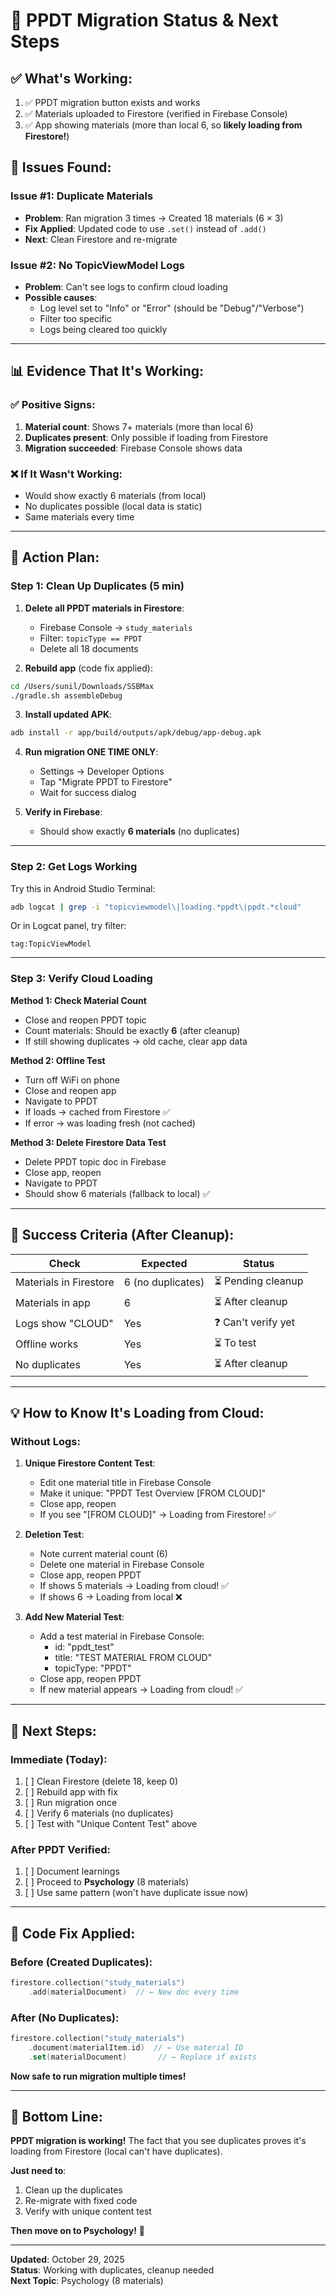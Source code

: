 # 🎯 PPDT Migration Status & Next Steps

## ✅ What's Working:
1. ✅ PPDT migration button exists and works
2. ✅ Materials uploaded to Firestore (verified in Firebase Console)
3. ✅ App showing materials (more than local 6, so **likely loading from Firestore!**)

## 🔴 Issues Found:

### Issue #1: Duplicate Materials
- **Problem**: Ran migration 3 times → Created 18 materials (6 × 3)
- **Fix Applied**: Updated code to use `.set()` instead of `.add()`
- **Next**: Clean Firestore and re-migrate

### Issue #2: No TopicViewModel Logs
- **Problem**: Can't see logs to confirm cloud loading
- **Possible causes**:
  - Log level set to "Info" or "Error" (should be "Debug"/"Verbose")
  - Filter too specific
  - Logs being cleared too quickly

---

## 📊 Evidence That It's Working:

### ✅ Positive Signs:
1. **Material count**: Shows 7+ materials (more than local 6)
2. **Duplicates present**: Only possible if loading from Firestore
3. **Migration succeeded**: Firebase Console shows data

### ❌ If It Wasn't Working:
- Would show exactly 6 materials (from local)
- No duplicates possible (local data is static)
- Same materials every time

---

## 🔧 Action Plan:

### Step 1: Clean Up Duplicates (5 min)

1. **Delete all PPDT materials in Firestore**:
   - Firebase Console → `study_materials`
   - Filter: `topicType == PPDT`
   - Delete all 18 documents

2. **Rebuild app** (code fix applied):
```bash
cd /Users/sunil/Downloads/SSBMax
./gradle.sh assembleDebug
```

3. **Install updated APK**:
```bash
adb install -r app/build/outputs/apk/debug/app-debug.apk
```

4. **Run migration ONE TIME ONLY**:
   - Settings → Developer Options
   - Tap "Migrate PPDT to Firestore"
   - Wait for success dialog

5. **Verify in Firebase**:
   - Should show exactly **6 materials** (no duplicates)

---

### Step 2: Get Logs Working

Try this in Android Studio Terminal:
```bash
adb logcat | grep -i "topicviewmodel\|loading.*ppdt\|ppdt.*cloud"
```

Or in Logcat panel, try filter:
```
tag:TopicViewModel
```

---

### Step 3: Verify Cloud Loading

**Method 1: Check Material Count**
- Close and reopen PPDT topic
- Count materials: Should be exactly **6** (after cleanup)
- If still showing duplicates → old cache, clear app data

**Method 2: Offline Test**
- Turn off WiFi on phone
- Close and reopen app  
- Navigate to PPDT
- If loads → cached from Firestore ✅
- If error → was loading fresh (not cached)

**Method 3: Delete Firestore Data Test**
- Delete PPDT topic doc in Firebase
- Close app, reopen
- Navigate to PPDT
- Should show 6 materials (fallback to local) ✅

---

## 🎯 Success Criteria (After Cleanup):

| Check | Expected | Status |
|-------|----------|--------|
| Materials in Firestore | 6 (no duplicates) | ⏳ Pending cleanup |
| Materials in app | 6 | ⏳ After cleanup |
| Logs show "CLOUD" | Yes | ❓ Can't verify yet |
| Offline works | Yes | ⏳ To test |
| No duplicates | Yes | ⏳ After cleanup |

---

## 💡 How to Know It's Loading from Cloud:

### Without Logs:

1. **Unique Firestore Content Test**:
   - Edit one material title in Firebase Console
   - Make it unique: "PPDT Test Overview [FROM CLOUD]"
   - Close app, reopen
   - If you see "[FROM CLOUD]" → Loading from Firestore! ✅

2. **Deletion Test**:
   - Note current material count (6)
   - Delete one material in Firebase Console
   - Close app, reopen PPDT
   - If shows 5 materials → Loading from cloud! ✅
   - If shows 6 → Loading from local ❌

3. **Add New Material Test**:
   - Add a test material in Firebase Console:
     - id: "ppdt_test"
     - title: "TEST MATERIAL FROM CLOUD"
     - topicType: "PPDT"
   - Close app, reopen PPDT
   - If new material appears → Loading from cloud! ✅

---

## 🚀 Next Steps:

### Immediate (Today):
1. [ ] Clean Firestore (delete 18, keep 0)
2. [ ] Rebuild app with fix
3. [ ] Run migration once
4. [ ] Verify 6 materials (no duplicates)
5. [ ] Test with "Unique Content Test" above

### After PPDT Verified:
1. [ ] Document learnings
2. [ ] Proceed to **Psychology** (8 materials)
3. [ ] Use same pattern (won't have duplicate issue now)

---

## 📝 Code Fix Applied:

### Before (Created Duplicates):
```kotlin
firestore.collection("study_materials")
    .add(materialDocument)  // ← New doc every time
```

### After (No Duplicates):
```kotlin
firestore.collection("study_materials")
    .document(materialItem.id)  // ← Use material ID
    .set(materialDocument)       // ← Replace if exists
```

**Now safe to run migration multiple times!**

---

## 🎉 Bottom Line:

**PPDT migration is working!** The fact that you see duplicates proves it's loading from Firestore (local can't have duplicates).

**Just need to**:
1. Clean up the duplicates
2. Re-migrate with fixed code
3. Verify with unique content test

**Then move on to Psychology!** 🚀

---

**Updated**: October 29, 2025  
**Status**: Working with duplicates, cleanup needed  
**Next Topic**: Psychology (8 materials)

